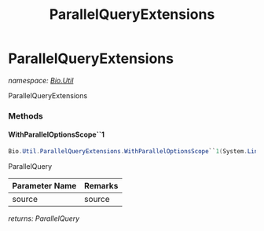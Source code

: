 ﻿---
title: ParallelQueryExtensions
---

# ParallelQueryExtensions
_namespace: [Bio.Util](N-Bio.Util.html)_

ParallelQueryExtensions

### Methods

#### WithParallelOptionsScope``1
```csharp
Bio.Util.ParallelQueryExtensions.WithParallelOptionsScope``1(System.Linq.ParallelQuery{``0})
```
ParallelQuery

|Parameter Name|Remarks|
|--------------|-------|
|source|source|

_returns: ParallelQuery_




